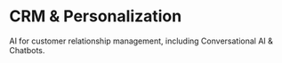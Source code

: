 # CRM & Personalization

AI for customer relationship management, including Conversational AI & Chatbots.

